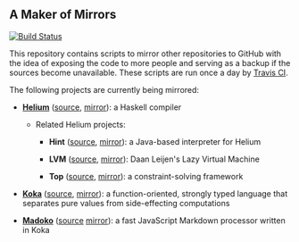## A Maker of Mirrors

[![Build Status](https://travis-ci.org/spl/mirror-maker.svg?branch=master)](https://travis-ci.org/spl/mirror-maker)

This repository contains scripts to mirror other repositories to GitHub with the
idea of exposing the code to more people and serving as a backup if the sources
become unavailable. These scripts are run once a day by [Travis
CI](https://travis-ci.org).

The following projects are currently being mirrored:

* [**Helium**](http://foswiki.cs.uu.nl/foswiki/Helium/WebHome)
  ([source](https://svn.science.uu.nl/index.php?RID=1207),
  [mirror](https://github.com/spl/helium)):
  a Haskell compiler

  * Related Helium projects:

    * **Hint**
      ([source](https://svn.science.uu.nl/index.php?RID=1210),
      [mirror](https://github.com/spl/hint)):
      a Java-based interpreter for Helium

    * **LVM**
      ([source](https://svn.science.uu.nl/index.php?RID=1218),
      [mirror](https://github.com/spl/lvm)):
      Daan Leijen's Lazy Virtual Machine

    * **Top**
      ([source](https://svn.science.uu.nl/index.php?RID=1219),
      [mirror](https://github.com/spl/top)):
      a constraint-solving framework

* [**Koka**](https://www.microsoft.com/en-us/research/project/koka/)
  ([source](https://koka.codeplex.com/),
  [mirror](https://github.com/spl/koka)):
  a function-oriented, strongly typed language that separates pure values from
  side-effecting computations

* [**Madoko**](https://www.madoko.net/)
  ([source](https://madoko.codeplex.com/)
  [mirror](https://github.com/spl/madoko)):
  a fast JavaScript Markdown processor written in Koka
